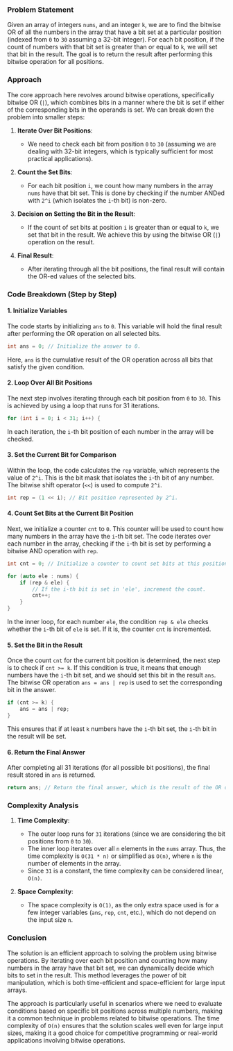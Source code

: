 ### Problem Statement
Given an array of integers `nums`, and an integer `k`, we are to find the bitwise OR of all the numbers in the array that have a bit set at a particular position (indexed from `0` to `30` assuming a 32-bit integer). For each bit position, if the count of numbers with that bit set is greater than or equal to `k`, we will set that bit in the result. The goal is to return the result after performing this bitwise operation for all positions.

### Approach

The core approach here revolves around bitwise operations, specifically bitwise OR (`|`), which combines bits in a manner where the bit is set if either of the corresponding bits in the operands is set. We can break down the problem into smaller steps:

1. **Iterate Over Bit Positions**:
   - We need to check each bit from position `0` to `30` (assuming we are dealing with 32-bit integers, which is typically sufficient for most practical applications).
   
2. **Count the Set Bits**:
   - For each bit position `i`, we count how many numbers in the array `nums` have that bit set. This is done by checking if the number ANDed with `2^i` (which isolates the `i`-th bit) is non-zero.

3. **Decision on Setting the Bit in the Result**:
   - If the count of set bits at position `i` is greater than or equal to `k`, we set that bit in the result. We achieve this by using the bitwise OR (`|`) operation on the result.

4. **Final Result**:
   - After iterating through all the bit positions, the final result will contain the OR-ed values of the selected bits.

### Code Breakdown (Step by Step)

#### 1. Initialize Variables

The code starts by initializing `ans` to `0`. This variable will hold the final result after performing the OR operation on all selected bits.

```cpp
int ans = 0; // Initialize the answer to 0.
```

Here, `ans` is the cumulative result of the OR operation across all bits that satisfy the given condition.

#### 2. Loop Over All Bit Positions

The next step involves iterating through each bit position from `0` to `30`. This is achieved by using a loop that runs for 31 iterations.

```cpp
for (int i = 0; i < 31; i++) {
```

In each iteration, the `i`-th bit position of each number in the array will be checked.

#### 3. Set the Current Bit for Comparison

Within the loop, the code calculates the `rep` variable, which represents the value of `2^i`. This is the bit mask that isolates the `i`-th bit of any number. The bitwise shift operator (`<<`) is used to compute `2^i`.

```cpp
int rep = (1 << i); // Bit position represented by 2^i.
```

#### 4. Count Set Bits at the Current Bit Position

Next, we initialize a counter `cnt` to `0`. This counter will be used to count how many numbers in the array have the `i`-th bit set. The code iterates over each number in the array, checking if the `i`-th bit is set by performing a bitwise AND operation with `rep`.

```cpp
int cnt = 0; // Initialize a counter to count set bits at this position.

for (auto ele : nums) {
    if (rep & ele) {
        // If the i-th bit is set in 'ele', increment the count.
        cnt++;
    }
}
```

In the inner loop, for each number `ele`, the condition `rep & ele` checks whether the `i`-th bit of `ele` is set. If it is, the counter `cnt` is incremented.

#### 5. Set the Bit in the Result

Once the count `cnt` for the current bit position is determined, the next step is to check if `cnt >= k`. If this condition is true, it means that enough numbers have the `i`-th bit set, and we should set this bit in the result `ans`. The bitwise OR operation `ans = ans | rep` is used to set the corresponding bit in the answer.

```cpp
if (cnt >= k) {
    ans = ans | rep;
}
```

This ensures that if at least `k` numbers have the `i`-th bit set, the `i`-th bit in the result will be set.

#### 6. Return the Final Answer

After completing all 31 iterations (for all possible bit positions), the final result stored in `ans` is returned.

```cpp
return ans; // Return the final answer, which is the result of the OR operation on selected bits.
```

### Complexity Analysis

1. **Time Complexity**:
   - The outer loop runs for `31` iterations (since we are considering the bit positions from `0` to `30`).
   - The inner loop iterates over all `n` elements in the `nums` array. Thus, the time complexity is `O(31 * n)` or simplified as `O(n)`, where `n` is the number of elements in the array.
   - Since `31` is a constant, the time complexity can be considered linear, `O(n)`.

2. **Space Complexity**:
   - The space complexity is `O(1)`, as the only extra space used is for a few integer variables (`ans`, `rep`, `cnt`, etc.), which do not depend on the input size `n`.

### Conclusion

The solution is an efficient approach to solving the problem using bitwise operations. By iterating over each bit position and counting how many numbers in the array have that bit set, we can dynamically decide which bits to set in the result. This method leverages the power of bit manipulation, which is both time-efficient and space-efficient for large input arrays.

The approach is particularly useful in scenarios where we need to evaluate conditions based on specific bit positions across multiple numbers, making it a common technique in problems related to bitwise operations. The time complexity of `O(n)` ensures that the solution scales well even for large input sizes, making it a good choice for competitive programming or real-world applications involving bitwise operations.